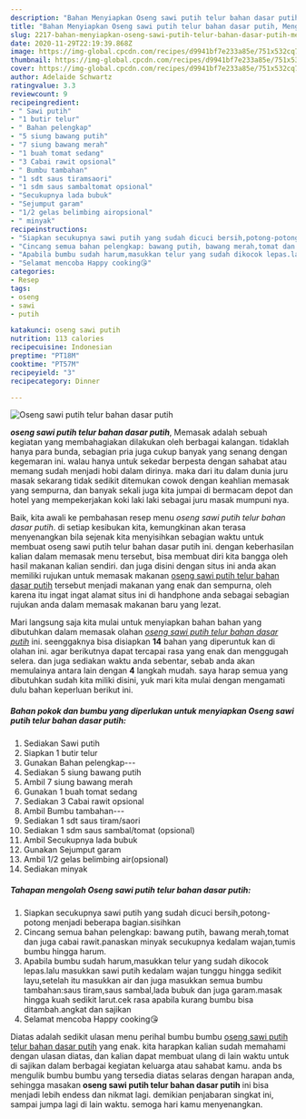 ```yaml
---
description: "Bahan Menyiapkan Oseng sawi putih telur bahan dasar putih, Menggugah Selera"
title: "Bahan Menyiapkan Oseng sawi putih telur bahan dasar putih, Menggugah Selera"
slug: 2217-bahan-menyiapkan-oseng-sawi-putih-telur-bahan-dasar-putih-menggugah-selera
date: 2020-11-29T22:19:39.868Z
image: https://img-global.cpcdn.com/recipes/d9941bf7e233a85e/751x532cq70/oseng-sawi-putih-telur-bahan-dasar-putih-foto-resep-utama.jpg
thumbnail: https://img-global.cpcdn.com/recipes/d9941bf7e233a85e/751x532cq70/oseng-sawi-putih-telur-bahan-dasar-putih-foto-resep-utama.jpg
cover: https://img-global.cpcdn.com/recipes/d9941bf7e233a85e/751x532cq70/oseng-sawi-putih-telur-bahan-dasar-putih-foto-resep-utama.jpg
author: Adelaide Schwartz
ratingvalue: 3.3
reviewcount: 9
recipeingredient:
- " Sawi putih"
- "1 butir telur"
- " Bahan pelengkap"
- "5 siung bawang putih"
- "7 siung bawang merah"
- "1 buah tomat sedang"
- "3 Cabai rawit opsional"
- " Bumbu tambahan"
- "1 sdt saus tiramsaori"
- "1 sdm saus sambaltomat opsional"
- "Secukupnya lada bubuk"
- "Sejumput garam"
- "1/2 gelas belimbing airopsional"
- " minyak"
recipeinstructions:
- "Siapkan secukupnya sawi putih yang sudah dicuci bersih,potong-potong menjadi beberapa bagian.sisihkan"
- "Cincang semua bahan pelengkap: bawang putih, bawang merah,tomat dan juga cabai rawit.panaskan minyak secukupnya kedalam wajan,tumis bumbu hingga harum."
- "Apabila bumbu sudah harum,masukkan telur yang sudah dikocok lepas.lalu masukkan sawi putih kedalam wajan tunggu hingga sedikit layu,setelah itu masukkan air dan juga masukkan semua bumbu tambahan:saus tiram,saus sambal,lada bubuk dan juga garam.masak hingga kuah sedikit larut.cek rasa apabila kurang bumbu bisa ditambah.angkat dan sajikan"
- "Selamat mencoba Happy cooking😘"
categories:
- Resep
tags:
- oseng
- sawi
- putih

katakunci: oseng sawi putih 
nutrition: 113 calories
recipecuisine: Indonesian
preptime: "PT18M"
cooktime: "PT57M"
recipeyield: "3"
recipecategory: Dinner

---
```



![Oseng sawi putih telur bahan dasar putih](https://img-global.cpcdn.com/recipes/d9941bf7e233a85e/751x532cq70/oseng-sawi-putih-telur-bahan-dasar-putih-foto-resep-utama.jpg)

<b><i>oseng sawi putih telur bahan dasar putih</i></b>, Memasak adalah sebuah kegiatan yang membahagiakan dilakukan oleh berbagai kalangan. tidaklah hanya para bunda, sebagian pria juga cukup banyak yang senang dengan kegemaran ini. walau hanya untuk sekedar berpesta dengan sahabat atau memang sudah menjadi hobi dalam dirinya. maka dari itu dalam dunia juru masak sekarang tidak sedikit ditemukan cowok dengan keahlian memasak yang sempurna, dan banyak sekali juga kita jumpai di bermacam depot dan hotel yang mempekerjakan koki laki laki sebagai juru masak mumpuni nya.

Baik, kita awali ke pembahasan resep menu <i>oseng sawi putih telur bahan dasar putih</i>. di setiap kesibukan kita, kemungkinan akan terasa menyenangkan bila sejenak kita menyisihkan sebagian waktu untuk membuat oseng sawi putih telur bahan dasar putih ini. dengan keberhasilan kalian dalam memasak menu tersebut, bisa membuat diri kita bangga oleh hasil makanan kalian sendiri. dan juga disini dengan situs ini anda akan memiliki rujukan untuk memasak makanan <u>oseng sawi putih telur bahan dasar putih</u> tersebut menjadi makanan yang enak dan sempurna, oleh karena itu ingat ingat alamat situs ini di handphone anda sebagai sebagian rujukan anda dalam memasak makanan baru yang lezat.




Mari langsung saja kita mulai untuk menyiapkan bahan bahan yang dibutuhkan dalam memasak olahan <u><i>oseng sawi putih telur bahan dasar putih</i></u> ini. seenggaknya bisa disiapkan <b>14</b> bahan yang diperuntuk kan di olahan ini. agar berikutnya dapat tercapai rasa yang enak dan menggugah selera. dan juga sediakan waktu anda sebentar, sebab anda akan memulainya antara lain dengan <b>4</b> langkah mudah. saya harap semua yang dibutuhkan sudah kita miliki disini, yuk mari kita mulai dengan mengamati dulu bahan keperluan berikut ini.

<!--inarticleads1-->

##### Bahan pokok dan bumbu yang diperlukan untuk menyiapkan Oseng sawi putih telur bahan dasar putih:

1. Sediakan  Sawi putih
1. Siapkan 1 butir telur
1. Gunakan  Bahan pelengkap---
1. Sediakan 5 siung bawang putih
1. Ambil 7 siung bawang merah
1. Gunakan 1 buah tomat sedang
1. Sediakan 3 Cabai rawit opsional
1. Ambil  Bumbu tambahan---
1. Sediakan 1 sdt saus tiram/saori
1. Sediakan 1 sdm saus sambal/tomat (opsional)
1. Ambil Secukupnya lada bubuk
1. Gunakan Sejumput garam
1. Ambil 1/2 gelas belimbing air(opsional)
1. Sediakan  minyak




<!--inarticleads2-->

##### Tahapan mengolah Oseng sawi putih telur bahan dasar putih:

1. Siapkan secukupnya sawi putih yang sudah dicuci bersih,potong-potong menjadi beberapa bagian.sisihkan
1. Cincang semua bahan pelengkap: bawang putih, bawang merah,tomat dan juga cabai rawit.panaskan minyak secukupnya kedalam wajan,tumis bumbu hingga harum.
1. Apabila bumbu sudah harum,masukkan telur yang sudah dikocok lepas.lalu masukkan sawi putih kedalam wajan tunggu hingga sedikit layu,setelah itu masukkan air dan juga masukkan semua bumbu tambahan:saus tiram,saus sambal,lada bubuk dan juga garam.masak hingga kuah sedikit larut.cek rasa apabila kurang bumbu bisa ditambah.angkat dan sajikan
1. Selamat mencoba Happy cooking😘




Diatas adalah sedikit ulasan menu perihal bumbu bumbu <u>oseng sawi putih telur bahan dasar putih</u> yang enak. kita harapkan kalian sudah memahami dengan ulasan diatas, dan kalian dapat membuat ulang di lain waktu untuk di sajikan dalam berbagai kegiatan keluarga atau sahabat kamu. anda bs mengulik bumbu bumbu yang tersedia diatas selaras dengan harapan anda, sehingga masakan <b>oseng sawi putih telur bahan dasar putih</b> ini bisa menjadi lebih endess dan nikmat lagi. demikian penjabaran singkat ini, sampai jumpa lagi di lain waktu. semoga hari kamu menyenangkan.
